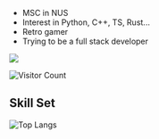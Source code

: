 - MSC in NUS
- Interest in Python, C++, TS, Rust...
- Retro gamer
- Trying to be a full stack developer
<div style={position: fixed}>
  
  ![](https://github-readme-stats.vercel.app/api?username=zxypro1&show_icons=true&theme=transparent)

  ![Visitor Count](https://profile-counter.glitch.me/zxypro1/count.svg)
</div>

## Skill Set

![Top Langs](https://github-readme-stats.vercel.app/api/top-langs/?username=zxypro1&layout=compact&theme=tokyonight)

<!---
zxypro1/zxypro1 is a ✨ special ✨ repository because its `README.md` (this file) appears on your GitHub profile.
You can click the Preview link to take a look at your changes.
--->
